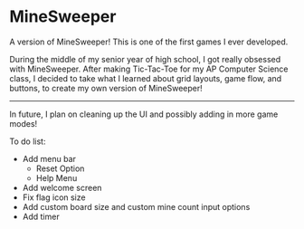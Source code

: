 # MineSweeper
A version of MineSweeper! This is one of the first games I ever developed.

During the middle of my senior year of high school, I got really obsessed with MineSweeper.
After making Tic-Tac-Toe for my AP Computer Science class, I decided to take what I learned about grid layouts, game flow, and buttons, to create my own version of MineSweeper!

--------------------------------

In future, I plan on cleaning up the UI and possibly adding in more game modes!

To do list:
  - Add menu bar
    - Reset Option
    - Help Menu
  - Add welcome screen
  - Fix flag icon size
  - Add custom board size and custom mine count input options
  - Add timer
